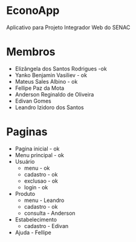 # EconoApp

Aplicativo para Projeto Integrador Web do SENAC

# Membros

- Elizângela dos Santos Rodrigues -ok
- Yanko Benjamin Vasiliev - ok
- Mateus Sales Albino - ok
- Fellipe Paz da Mota
- Anderson Reginaldo de Oliveira
- Edivan Gomes
- Leandro Izidoro dos Santos

# Paginas

- Pagina inicial - ok
- Menu principal - ok
- Usuário
  - menu - ok
  - cadastro - ok
  - exclusao - ok
  - login - ok
- Produto
  - menu - Leandro
  - cadastro - ok
  - consulta - Anderson
- Estabelecimento
  - cadastro - Edivan
- Ajuda - Fellipe
